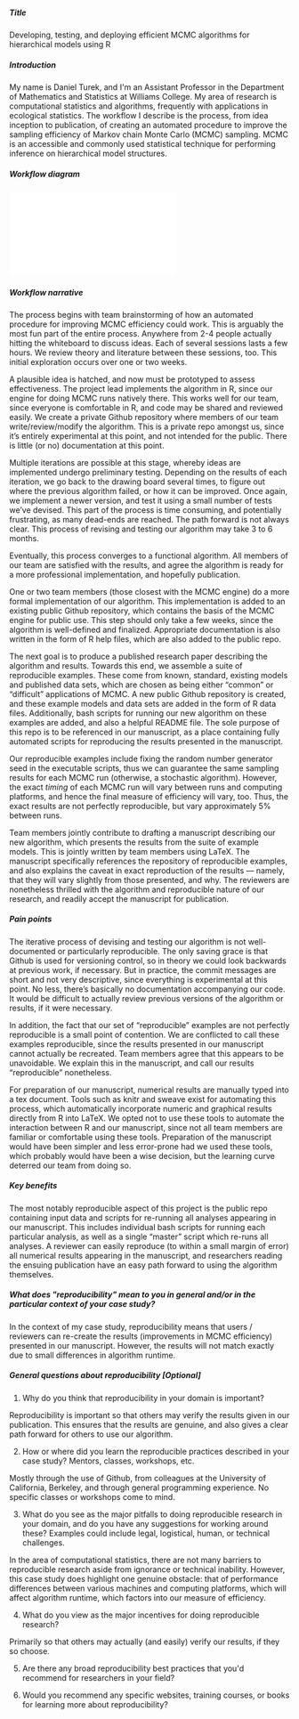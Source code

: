 ##### Title

Developing, testing, and deploying efficient MCMC algorithms for hierarchical models using R

##### Introduction

My name is Daniel Turek, and I'm an Assistant Professor in the Department of Mathematics and Statistics at Williams College.  My area of research is computational statistics and algorithms, frequently with applications in ecological statistics.  The workflow I describe is the process, from idea inception to publication, of creating an automated procedure to improve the sampling efficiency of Markov chain Monte Carlo (MCMC) sampling.  MCMC is an accessible and commonly used statistical technique for performing inference on hierarchical model structures.

##### Workflow diagram

![Diagram](dturek.pdf)

##### Workflow narrative

The process begins with team brainstorming of how an automated procedure for improving MCMC efficiency could work.  This is arguably the most fun part of the entire process.  Anywhere from 2-4 people actually hitting the whiteboard to discuss ideas.  Each of several sessions lasts a few hours.  We review theory and literature between these sessions, too.  This initial exploration occurs over one or two weeks.

A plausible idea is hatched, and now must be prototyped to assess effectiveness.  The project lead implements the algorithm in R, since our engine for doing MCMC runs natively there.  This works well for our team, since everyone is comfortable in R, and code may be shared and reviewed easily.  We create a private Github repository where members of our team write/review/modify the algorithm.  This is a private repo amongst us, since it’s entirely experimental at this point, and not intended for the public.  There is little (or no) documentation at this point.

Multiple iterations are possible at this stage, whereby ideas are implemented undergo preliminary testing.  Depending on the results of each iteration, we go back to the drawing board several times, to figure out where the previous algorithm failed, or how it can be improved.  Once again, we implement a newer version, and test it using a small number of tests we’ve devised.  This part of the process is time consuming, and potentially frustrating, as many dead-ends are reached.  The path forward is not always clear.  This process of revising and testing our algorithm may take 3 to 6 months.

Eventually, this process converges to a functional algorithm.  All members of our team are satisfied with the results, and agree the algorithm is ready for a more professional implementation, and hopefully publication.

One or two team members (those closest with the MCMC engine) do a more formal implementation of our algorithm.  This implementation is added to an existing public Github repository, which contains the basis of the MCMC engine for public use.  This step should only take a few weeks, since the algorithm is well-defined and finalized.  Appropriate documentation is also written in the form of R help files, which are also added to the public repo.

The next goal is to produce a published research paper describing the algorithm and results.  Towards this end, we assemble a suite of reproducible examples.  These come from known, standard, existing models and published data sets, which are chosen as being either “common” or “difficult” applications of MCMC.  A new public Github repository is created, and these example models and data sets are added in the form of R data files.  Additionally, bash scripts for running our new algorithm on these examples are added, and also a helpful README file.  The sole purpose of this repo is to be referenced in our manuscript, as a place containing fully automated scripts for reproducing the results presented in the manuscript.

Our reproducible examples include fixing the random number generator seed in the executable scripts, thus we can guarantee the same sampling results for each MCMC run (otherwise, a stochastic algorithm).  However, the exact *timing* of each MCMC run will vary between runs and computing platforms, and hence the final measure of efficiency will vary, too.  Thus, the exact results are not perfectly reproducible, but vary approximately 5% between runs.

Team members jointly contribute to drafting a manuscript describing our new algorithm, which presents the results from the suite of example models.  This is jointly written by team members using LaTeX.  The manuscript specifically references the repository of reproducible examples, and also explains the caveat in exact reproduction of the results — namely, that they will vary slightly from those presented, and why.  The reviewers are nonetheless thrilled with the algorithm and reproducible nature of our research, and readily accept the manuscript for publication.

##### Pain points

The iterative process of devising and testing our algorithm is not well-documented or particularly reproducible.  The only saving grace is that Github is used for versioning control, so in theory we could look backwards at previous work, if necessary.  But in practice, the commit messages are short and not very descriptive, since everything is experimental at this point.  No less, there’s basically no documentation accompanying our code.  It would be difficult to actually review previous versions of the algorithm or results, if it were necessary.

In addition, the fact that our set of “reproducible” examples are not perfectly reproducible is a small point of contention.  We are conflicted to call these examples reproducible, since the results presented in our manuscript cannot actually be recreated.  Team members agree that this appears to be unavoidable.  We explain this in the manuscript, and call our results “reproducible” nonetheless.

For preparation of our manuscript, numerical results are manually typed into a tex document.  Tools such as knitr and sweave exist for automating this process, which automatically incorporate numeric and graphical results directly from R into LaTeX.  We opted not to use these tools to automate the interaction between R and our manuscript, since not all team members are familiar or comfortable using these tools.  Preparation of the manuscript would have been simpler and less error-prone had we used these tools, which probably would have been a wise decision, but the learning curve deterred our team from doing so.

##### Key benefits

The most notably reproducible aspect of this project is the public repo containing input data and scripts for re-running all analyses appearing in our manuscript.  This includes individual bash scripts for running each particular analysis, as well as a single “master” script which re-runs all analyses.  A reviewer can easily reproduce (to within a small margin of error) all numerical results appearing in the manuscript, and researchers reading the ensuing publication have an easy path forward to using the algorithm themselves.

##### What does "reproducibility" mean to you in general and/or in the particular context of your case study?

In the context of my case study, reproducibility means that users / reviewers can re-create the results (improvements in MCMC efficiency) presented in our manuscript.  However, the results will not match exactly due to small differences in algorithm runtime.

##### General questions about reproducibility [Optional]

1) Why do you think that reproducibility in your domain is important?

Reproducibility is important so that others may verify the results given in our publication.  This ensures that the results are genuine, and also gives a clear path forward for others to use our algorithm.

2) How or where did you learn the reproducible practices described in your case study? Mentors, classes, workshops, etc.

Mostly through the use of Github, from colleagues at the University of California, Berkeley, and through general programming experience.  No specific classes or workshops come to mind.

3) What do you see as the major pitfalls to doing reproducible research in your domain, and do you have any suggestions for working around these? Examples could include legal, logistical, human, or technical challenges.

In the area of computational statistics, there are not many barriers to reproducible research aside from ignorance or technical inability.  However, this case study does highlight one genuine obstacle: that of performance differences between various machines and computing platforms, which will affect algorithm runtime, which factors into our measure of efficiency.

4) What do you view as the major incentives for doing reproducible research?

Primarily so that others may actually (and easily) verify our results, if they so choose.

5) Are there any broad reproducibility best practices that you'd recommend for researchers in your field?

6) Would you recommend any specific websites, training courses, or books for learning more about reproducibility?


